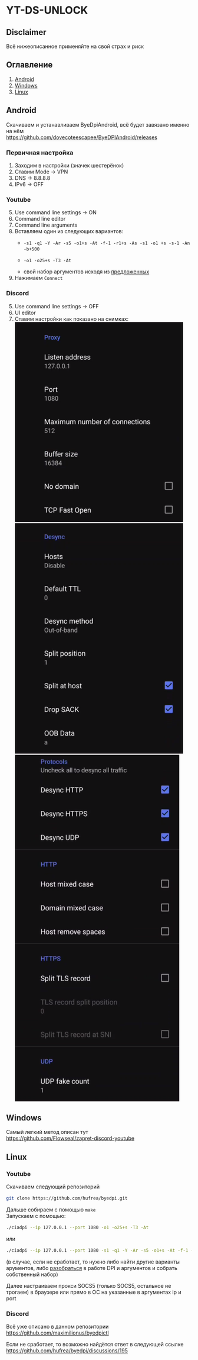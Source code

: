 # YT-DS-UNLOCK

## Disclaimer
Всё нижеописанное применяйте на свой страх и риск

## Оглавление
1. [Android](#Android)
3. [Windows](#Windows)
4. [Linux](#Linux)

## Android
Скачиваем и устанавливаем ByeDpiAndroid, всё будет завязано именно на нём  
https://github.com/dovecoteescapee/ByeDPIAndroid/releases  

### Первичная настройка
1. Заходим в настройки (значек шестерёнок)
2. Ставим Mode -> VPN
3. DNS -> 8.8.8.8
4. IPv6 -> OFF

### Youtube
5. Use command line settings -> ON
6. Command line editor
7. Command line arguments
8. Вставляем один из следующих вариантов:
   - ```
     -s1 -q1 -Y -Ar -s5 -o1+s -At -f-1 -r1+s -As -s1 -o1 +s -s-1 -An -b+500
     ```
   - ```
     -o1 -o25+s -T3 -At
     ```
   - свой набор аргументов исходя из [предложенных](https://github.com/hufrea/byedpi/blob/main/README.md)
9. Нажимаем `Connect`

### Discord
5. Use command line settings -> OFF
6. UI editor
7. Ставим настройки как показано на снимках:  
   ![](media/bdad-1.png)![](media/bdad-2.png)![](media/bdad-3.png)

## Windows
Самый легкий метод описан тут  
https://github.com/Flowseal/zapret-discord-youtube

## Linux
### Youtube
Скачиваем следующий репозиторий 
```bash
git clone https://github.com/hufrea/byedpi.git
```
Дальше собираем с помощью `make`  
Запускаем с помощью:  
```bash
./ciadpi --ip 127.0.0.1 --port 1080 -o1 -o25+s -T3 -At
```
или
```bash
./ciadpi --ip 127.0.0.1 --port 1080 -s1 -q1 -Y -Ar -s5 -o1+s -At -f-1 -r1+s -As -s1 -o1 +s -s-1 -An -b+500
```
(в случае, если не сработает, то нужно либо найти другие варианты арументов, либо [разобраться](https://github.com/hufrea/byedpi/blob/main/README.md) в работе DPI и аргументов и собрать собственный набор)  
  
Далее настраиваем прокси SOCS5 (только SOCS5, остальное не трогаем) в браузере или прямо в ОС на указанные в аргументах ip и port

### Discord
Всё уже описано в данном репозитории  
https://github.com/maximilionus/byedpictl  
  
Если не сработает, то возможно найдётся ответ в следующей ссылке  
https://github.com/hufrea/byedpi/discussions/195
